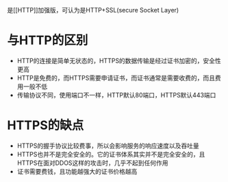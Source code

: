 是[[HTTP]]加强版，可认为是HTTP+SSL(secure Socket Layer)

# 与HTTP的区别
- HTTP的连接是简单无状态的，HTTPS的数据传输是经过证书加密的，安全性更高
- HTTP是免费的，而HTTPS需要申请证书，而证书通常是需要收费的，而且费用一般不低
- 传输协议不同，使用端口不一样，HTTP默认80端口，HTTPS默认443端口
# HTTPS的缺点
- HTTPS的握手协议比较费事，所以会影响服务的响应速度以及吞吐量
- HTTPS也并不是完全安全的。它的证书体系其实并不是完全安全的，且HTTPS在面对DDOS这样的攻击时，几乎不起到任何作用
- 证书需要费钱，且功能越强大的证书价格越高